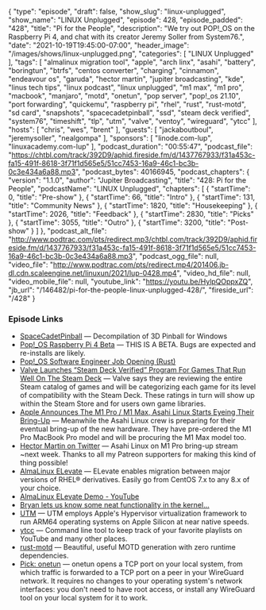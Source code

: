 {
  "type": "episode",
  "draft": false,
  "show_slug": "linux-unplugged",
  "show_name": "LINUX Unplugged",
  "episode": 428,
  "episode_padded": "428",
  "title": "Pi for the People",
  "description": "We try out POP!_OS on the Raspberry Pi 4, and chat with its creator Jeremy Soller from System76.",
  "date": "2021-10-19T19:45:00-07:00",
  "header_image": "/images/shows/linux-unplugged.png",
  "categories": [
    "LINUX Unplugged"
  ],
  "tags": [
    "almalinux migration tool",
    "apple",
    "arch linx",
    "asahi",
    "battery",
    "boringtun",
    "btrfs",
    "centos converter",
    "charging",
    "cinnamon",
    "endeavour os",
    "garuda",
    "hector martin",
    "jupiter broadcasting",
    "kde",
    "linus tech tips",
    "linux podcast",
    "linux unplugged",
    "m1 max",
    "m1 pro",
    "macbook",
    "manjaro",
    "motd",
    "onetun",
    "pop server",
    "pop!_os 21.10",
    "port forwarding",
    "quickemu",
    "raspberry pi",
    "rhel",
    "rust",
    "rust-motd",
    "sd card",
    "snapshots",
    "spacecadetpinball",
    "ssd",
    "steam deck verified",
    "system76",
    "timeshift",
    "tlp",
    "utm",
    "valve",
    "ventoy",
    "wireguard",
    "ytcc"
  ],
  "hosts": [
    "chris",
    "wes",
    "brent"
  ],
  "guests": [
    "jackaboutboul",
    "jeremysoller",
    "nealgompa"
  ],
  "sponsors": [
    "linode.com-lup",
    "linuxacademy.com-lup"
  ],
  "podcast_duration": "00:55:47",
  "podcast_file": "https://chtbl.com/track/392D9/aphid.fireside.fm/d/1437767933/f31a453c-fa15-491f-8618-3f71f1d565e5/51cc7453-16a9-46c1-bc3b-0c3e434a6a88.mp3",
  "podcast_bytes": 40166945,
  "podcast_chapters": {
    "version": "1.1.0",
    "author": "Jupiter Broadcasting",
    "title": "428: Pi for the People",
    "podcastName": "LINUX Unplugged",
    "chapters": [
      {
        "startTime": 0,
        "title": "Pre-show"
      },
      {
        "startTime": 66,
        "title": "Intro"
      },
      {
        "startTime": 131,
        "title": "Community News"
      },
      {
        "startTime": 1820,
        "title": "Housekeeping"
      },
      {
        "startTime": 2026,
        "title": "Feedback"
      },
      {
        "startTime": 2830,
        "title": "Picks"
      },
      {
        "startTime": 3055,
        "title": "Outro"
      },
      {
        "startTime": 3200,
        "title": "Post-show"
      }
    ]
  },
  "podcast_alt_file": "http://www.podtrac.com/pts/redirect.mp3/chtbl.com/track/392D9/aphid.fireside.fm/d/1437767933/f31a453c-fa15-491f-8618-3f71f1d565e5/51cc7453-16a9-46c1-bc3b-0c3e434a6a88.mp3",
  "podcast_ogg_file": null,
  "video_file": "http://www.podtrac.com/pts/redirect.mp4/201406.jb-dl.cdn.scaleengine.net/linuxun/2021/lup-0428.mp4",
  "video_hd_file": null,
  "video_mobile_file": null,
  "youtube_link": "https://youtu.be/HylpQOppxZQ",
  "jb_url": "/146482/pi-for-the-people-linux-unplugged-428/",
  "fireside_url": "/428"
}


### Episode Links

  * [SpaceCadetPinball](https://github.com/k4zmu2a/SpaceCadetPinball "SpaceCadetPinball") — Decompilation of 3D Pinball for Windows
  * [Pop!_OS Raspberry Pi 4 Beta](https://github.com/pop-os/beta#readme "Pop!_OS Raspberry Pi 4 Beta") — THIS IS A BETA. Bugs are expected and re-installs are likely.
  * [Pop!_OS Software Engineer Job Opening (Rust)](https://system76.com/careers/pop_os-software-engineer-rust "Pop!_OS Software Engineer Job Opening \(Rust\)")
  * [Valve Launches “Steam Deck Verified” Program For Games That Run Well On The Steam Deck](https://www.phoronix.com/scan.php?page=news_item&px=Steam-Deck-Verified "Valve Launches “Steam Deck Verified” Program For Games That Run Well On The Steam Deck") — Valve says they are reviewing the entire Steam catalog of games and will be categorizing each game for its level of compatibility with the Steam Deck. These ratings in turn will show up within the Steam Store and for users own game libraries.
  * [Apple Announces The M1 Pro / M1 Max, Asahi Linux Starts Eyeing Their Bring-Up](https://www.phoronix.com/scan.php?page=news_item&px=Apple-M1-Pro-M1-Max "Apple Announces The M1 Pro / M1 Max, Asahi Linux Starts Eyeing Their Bring-Up") — Meanwhile the Asahi Linux crew is preparing for their eventual bring-up of the new hardware. They have pre-ordered the M1 Pro MacBook Pro model and will be procuring the M1 Max model too.
  * [Hector Martin on Twitter](https://twitter.com/marcan42/status/1450163929993269249 "Hector Martin on Twitter") — Asahi Linux on M1 Pro bring-up stream ~next week. Thanks to all my Patreon supporters for making this kind of thing possible!
  * [AlmaLinux ELevate](https://almalinux.org/elevate "AlmaLinux ELevate") — ELevate enables migration between major versions of RHEL® derivatives. Easily go from CentOS 7.x to any 8.x of your choice.
  * [AlmaLinux ELevate Demo - YouTube](https://www.youtube.com/watch?v=WJpa1E6jnok "AlmaLinux ELevate Demo - YouTube")
  * [Bryan lets us know some neat functionality in the kernel…](https://paste.docs.lol/reader/BlackoutsAutomobiles "Bryan lets us know some neat functionality in the kernel…")
  * [UTM](https://mac.getutm.app/ "UTM") — UTM employs Apple's Hypervisor virtualization framework to run ARM64 operating systems on Apple Silicon at near native speeds.
  * [ytcc](https://github.com/woefe/ytcc "ytcc") — Command line tool to keep track of your favorite playlists on YouTube and many other places.
  * [rust-motd](https://github.com/rust-motd/rust-motd "rust-motd") — Beautiful, useful MOTD generation with zero runtime dependencies.
  * [Pick: onetun](https://github.com/aramperes/onetun "Pick: onetun") — onetun opens a TCP port on your local system, from which traffic is forwarded to a TCP port on a peer in your WireGuard network. It requires no changes to your operating system's network interfaces: you don't need to have root access, or install any WireGuard tool on your local system for it to work.


